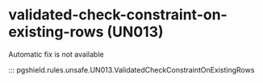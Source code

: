 # validated-check-constraint-on-existing-rows (UN013)

Automatic fix is not available

::: pgshield.rules.unsafe.UN013.ValidatedCheckConstraintOnExistingRows


